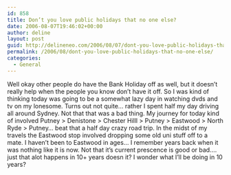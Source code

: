 ```yaml
---
id: 858
title: Don’t you love public holidays that no one else?
date: 2006-08-07T19:46:02+00:00
author: deline
layout: post
guid: http://delineneo.com/2006/08/07/dont-you-love-public-holidays-that-no-one-else/
permalink: /2006/08/dont-you-love-public-holidays-that-no-one-else/
categories:
  - General
---
```

Well okay other people do have the Bank Holiday off as well, but it doesn&#8217;t really help when the people you know don&#8217;t have it off. So I was kind of thinking today was going to be a somewhat lazy day in watching dvds and tv on my lonesome. Turns out not quite&#8230; rather I spent half my day driving all around Sydney. Not that that was a bad thing. My journey for today kind of involved Putney > Denistone > Chester Hilll > Putney > Eastwood > North Ryde > Putney&#8230; beat that a half day crazy road trip. In the midst of my travels the Eastwood stop involved dropping some old uni stuff off to a mate. I haven&#8217;t been to Eastwood in ages&#8230; I remember years back when it was nothing like it is now. Not that it&#8217;s current prescence is good or bad&#8230;. just that alot happens in 10+ years doesn it? I wonder what I&#8217;ll be doing in 10 years?